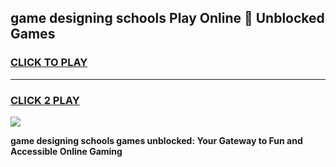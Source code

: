 
## game designing schools Play Online 👋 Unblocked Games
<h3>
<a href="https://news.freeplayer.one?title=game_designing_schools&ref=17GH">CLICK TO PLAY</a></h3>
<hr>

<h3>
<a href="https://news.freeplayer.one?title=game_designing_schools&ref=17GH">CLICK 2 PLAY</a>
  
</h3>

<a href="https://news.freeplayer.one?title=game_designing_schools&ref=17GH/"><img src="https://clearcache.store/games.png"></a>


**game designing schools games unblocked: Your Gateway to Fun and Accessible Online Gaming**
